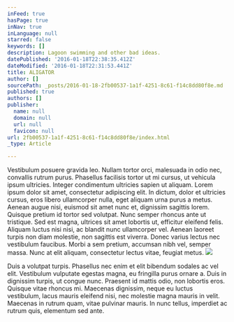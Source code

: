 ```yaml
---
inFeed: true
hasPage: true
inNav: true
inLanguage: null
starred: false
keywords: []
description: Lagoon swimming and other bad ideas.
datePublished: '2016-01-18T22:38:35.412Z'
dateModified: '2016-01-18T22:31:53.441Z'
title: ALIGATOR
author: []
sourcePath: _posts/2016-01-18-2fb00537-1a1f-4251-8c61-f14c8dd80f8e.md
published: true
authors: []
publisher:
  name: null
  domain: null
  url: null
  favicon: null
url: 2fb00537-1a1f-4251-8c61-f14c8dd80f8e/index.html
_type: Article

---
```

Vestibulum posuere gravida leo. Nullam tortor orci, malesuada in odio nec, convallis rutrum purus. Phasellus facilisis tortor ut mi cursus, ut vehicula ipsum ultricies. Integer condimentum ultricies sapien ut aliquam. Lorem ipsum dolor sit amet, consectetur adipiscing elit. In dictum, dolor et ultricies cursus, eros libero ullamcorper nulla, eget aliquam urna purus a metus. Aenean augue nisi, euismod sit amet nunc et, dignissim sagittis lorem. Quisque pretium id tortor sed volutpat. Nunc semper rhoncus ante ut tristique. Sed est magna, ultrices sit amet lobortis ut, efficitur eleifend felis. Aliquam luctus nisi nisi, ac blandit nunc ullamcorper vel. Aenean laoreet turpis non diam molestie, non sagittis est viverra. Donec varius lectus nec vestibulum faucibus. Morbi a sem pretium, accumsan nibh vel, semper massa. Nunc at elit aliquam, consectetur lectus vitae, feugiat metus.
![](https://the-grid-user-content.s3-us-west-2.amazonaws.com/1d1bb02d-9b3f-4ebd-a40f-c99500be5065.jpg)

Duis a volutpat turpis. Phasellus nec enim et elit bibendum sodales ac vel elit. Vestibulum vulputate egestas magna, eu fringilla purus ornare a. Duis in dignissim turpis, ut congue nunc. Praesent id mattis odio, non lobortis eros. Quisque vitae rhoncus mi. Maecenas dignissim, neque eu luctus vestibulum, lacus mauris eleifend nisi, nec molestie magna mauris in velit. Maecenas in rutrum quam, vitae pulvinar mauris. In nunc tellus, imperdiet ac rutrum quis, elementum sed ante.